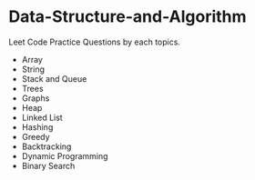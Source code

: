 # Data-Structure-and-Algorithm


Leet Code Practice Questions by each topics.

 - Array 
 - String
 - Stack and Queue
 - Trees 
 - Graphs 
 - Heap 
 - Linked List 
 - Hashing
 - Greedy
 - Backtracking
 - Dynamic Programming
 - Binary Search
 
 
 
